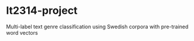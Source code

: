 # lt2314-project
Multi-label text genre classification using Swedish corpora with pre-trained word vectors
